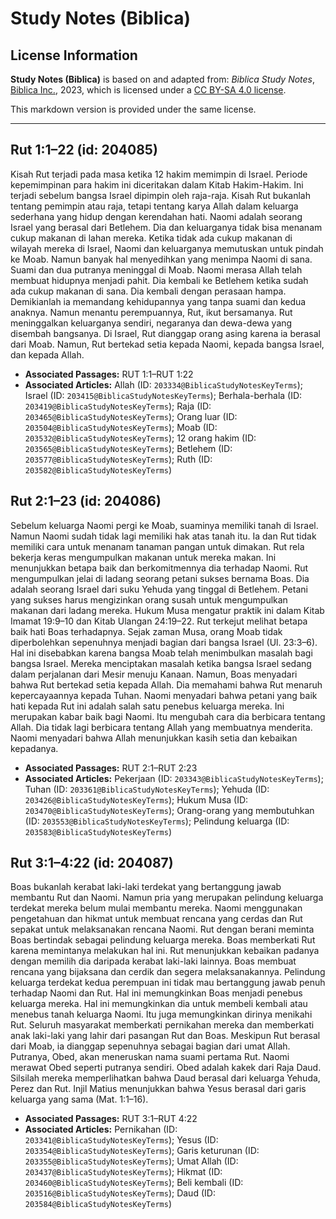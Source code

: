 # Study Notes (Biblica)

## License Information

**Study Notes (Biblica)** is based on and adapted from: _Biblica Study Notes_, [Biblica Inc.](https://www.biblica.com/), 2023, which is licensed under a [CC BY-SA 4.0 license](https://creativecommons.org/licenses/by-sa/4.0/legalcode.en).

This markdown version is provided under the same license.



--------------------------------

## Rut 1:1–22 (id: 204085)

Kisah Rut terjadi pada masa ketika 12 hakim memimpin di Israel. Periode kepemimpinan para hakim ini diceritakan dalam Kitab Hakim\-Hakim. Ini terjadi sebelum bangsa Israel dipimpin oleh raja\-raja. Kisah Rut bukanlah tentang pemimpin atau raja, tetapi tentang karya Allah dalam keluarga sederhana yang hidup dengan kerendahan hati. Naomi adalah seorang Israel yang berasal dari Betlehem. Dia dan keluarganya tidak bisa menanam cukup makanan di lahan mereka. Ketika tidak ada cukup makanan di wilayah mereka di Israel, Naomi dan keluarganya memutuskan untuk pindah ke Moab. Namun banyak hal menyedihkan yang menimpa Naomi di sana. Suami dan dua putranya meninggal di Moab. Naomi merasa Allah telah membuat hidupnya menjadi pahit. Dia kembali ke Betlehem ketika sudah ada cukup makanan di sana. Dia kembali dengan perasaan hampa. Demikianlah ia memandang kehidupannya yang tanpa suami dan kedua anaknya. Namun menantu perempuannya, Rut, ikut bersamanya. Rut meninggalkan keluarganya sendiri, negaranya dan dewa\-dewa yang disembah bangsanya. Di Israel, Rut dianggap orang asing karena ia berasal dari Moab. Namun, Rut bertekad setia kepada Naomi, kepada bangsa Israel, dan kepada Allah.

* **Associated Passages:** RUT 1:1–RUT 1:22
* **Associated Articles:** Allah (ID: `203334@BiblicaStudyNotesKeyTerms`); Israel (ID: `203415@BiblicaStudyNotesKeyTerms`); Berhala-berhala (ID: `203419@BiblicaStudyNotesKeyTerms`); Raja (ID: `203465@BiblicaStudyNotesKeyTerms`); Orang luar (ID: `203504@BiblicaStudyNotesKeyTerms`); Moab (ID: `203532@BiblicaStudyNotesKeyTerms`); 12 orang hakim (ID: `203565@BiblicaStudyNotesKeyTerms`); Betlehem (ID: `203577@BiblicaStudyNotesKeyTerms`); Ruth (ID: `203582@BiblicaStudyNotesKeyTerms`)

## Rut 2:1–23 (id: 204086)

Sebelum keluarga Naomi pergi ke Moab, suaminya memiliki tanah di Israel. Namun Naomi sudah tidak lagi memiliki hak atas tanah itu. Ia dan Rut tidak memiliki cara untuk menanam tanaman pangan untuk dimakan. Rut rela bekerja keras mengumpulkan makanan untuk mereka makan. Ini menunjukkan betapa baik dan berkomitmennya dia terhadap Naomi. Rut mengumpulkan jelai di ladang seorang petani sukses bernama Boas. Dia adalah seorang Israel dari suku Yehuda yang tinggal di Betlehem. Petani yang sukses harus mengizinkan orang susah untuk mengumpulkan makanan dari ladang mereka. Hukum Musa mengatur praktik ini dalam Kitab Imamat 19:9–10 dan Kitab Ulangan 24:19–22\. Rut terkejut melihat betapa baik hati Boas terhadapnya. Sejak zaman Musa, orang Moab tidak diperbolehkan sepenuhnya menjadi bagian dari bangsa Israel (Ul. 23:3–6\). Hal ini disebabkan karena bangsa Moab telah menimbulkan masalah bagi bangsa Israel. Mereka menciptakan masalah ketika bangsa Israel sedang dalam perjalanan dari Mesir menuju Kanaan. Namun, Boas menyadari bahwa Rut bertekad setia kepada Allah. Dia memahami bahwa Rut menaruh kepercayaannya kepada Tuhan. Naomi menyadari bahwa petani yang baik hati kepada Rut ini adalah salah satu penebus keluarga mereka. Ini merupakan kabar baik bagi Naomi. Itu mengubah cara dia berbicara tentang Allah. Dia tidak lagi berbicara tentang Allah yang membuatnya menderita. Naomi menyadari bahwa Allah menunjukkan kasih setia dan kebaikan kepadanya.

* **Associated Passages:** RUT 2:1–RUT 2:23
* **Associated Articles:** Pekerjaan (ID: `203343@BiblicaStudyNotesKeyTerms`); Tuhan (ID: `203361@BiblicaStudyNotesKeyTerms`); Yehuda (ID: `203426@BiblicaStudyNotesKeyTerms`); Hukum Musa (ID: `203470@BiblicaStudyNotesKeyTerms`); Orang-orang yang membutuhkan (ID: `203553@BiblicaStudyNotesKeyTerms`); Pelindung keluarga (ID: `203583@BiblicaStudyNotesKeyTerms`)

## Rut 3:1–4:22 (id: 204087)

Boas bukanlah kerabat laki\-laki terdekat yang bertanggung jawab membantu Rut dan Naomi. Namun pria yang merupakan pelindung keluarga terdekat mereka belum mulai membantu mereka. Naomi menggunakan pengetahuan dan hikmat untuk membuat rencana yang cerdas dan Rut sepakat untuk melaksanakan rencana Naomi. Rut dengan berani meminta Boas bertindak sebagai pelindung keluarga mereka. Boas memberkati Rut karena memintanya melakukan hal ini. Rut menunjukkan kebaikan padanya dengan memilih dia daripada kerabat laki\-laki lainnya. Boas membuat rencana yang bijaksana dan cerdik dan segera melaksanakannya. Pelindung keluarga terdekat kedua perempuan ini tidak mau bertanggung jawab penuh terhadap Naomi dan Rut. Hal ini memungkinkan Boas menjadi penebus keluarga mereka. Hal ini memungkinkan dia untuk membeli kembali atau menebus tanah keluarga Naomi. Itu juga memungkinkan dirinya menikahi Rut. Seluruh masyarakat memberkati pernikahan mereka dan memberkati anak laki\-laki yang lahir dari pasangan Rut dan Boas. Meskipun Rut berasal dari Moab, ia dianggap sepenuhnya sebagai bagian dari umat Allah. Putranya, Obed, akan meneruskan nama suami pertama Rut. Naomi merawat Obed seperti putranya sendiri. Obed adalah kakek dari Raja Daud. Silsilah mereka memperlihatkan bahwa Daud berasal dari keluarga Yehuda, Perez dan Rut. Injil Matius menunjukkan bahwa Yesus berasal dari garis keluarga yang sama (Mat. 1:1–16\).

* **Associated Passages:** RUT 3:1–RUT 4:22
* **Associated Articles:** Pernikahan (ID: `203341@BiblicaStudyNotesKeyTerms`); Yesus (ID: `203354@BiblicaStudyNotesKeyTerms`); Garis keturunan (ID: `203355@BiblicaStudyNotesKeyTerms`); Umat Allah (ID: `203437@BiblicaStudyNotesKeyTerms`); Hikmat (ID: `203460@BiblicaStudyNotesKeyTerms`); Beli kembali (ID: `203516@BiblicaStudyNotesKeyTerms`); Daud (ID: `203584@BiblicaStudyNotesKeyTerms`)

